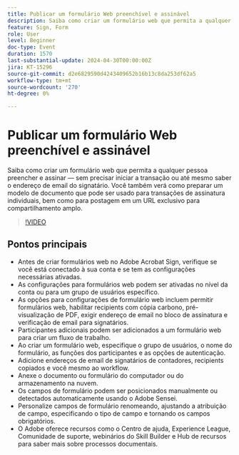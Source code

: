 ```yaml
---
title: Publicar um formulário Web preenchível e assinável
description: Saiba como criar um formulário web que permita a qualquer pessoa preencher e assinar — sem precisar iniciar a transação ou até mesmo saber o endereço de email do signatário.
feature: Sign, Form
role: User
level: Beginner
doc-type: Event
duration: 1570
last-substantial-update: 2024-04-30T00:00:00Z
jira: KT-15296
source-git-commit: d2e6829590d4243409652b16b13c8da253df62a5
workflow-type: tm+mt
source-wordcount: '270'
ht-degree: 0%

---
```



# Publicar um formulário Web preenchível e assinável

Saiba como criar um formulário web que permita a qualquer pessoa preencher e assinar — sem precisar iniciar a transação ou até mesmo saber o endereço de email do signatário. Você também verá como preparar um modelo de documento que pode ser usado para transações de assinatura individuais, bem como para postagem em um URL exclusivo para compartilhamento amplo.

>[!VIDEO](https://video.tv.adobe.com/v/3428187/?learn=on)

## Pontos principais

* Antes de criar formulários web no Adobe Acrobat Sign, verifique se você está conectado à sua conta e se tem as configurações necessárias ativadas.
* As configurações para formulários web podem ser ativadas no nível da conta ou para um grupo de usuários específico.
* As opções para configurações de formulário web incluem permitir formulários web, habilitar recipients com cópia carbono, pré-visualização de PDF, exigir endereço de email no bloco de assinatura e verificação de email para signatários.
* Participantes adicionais podem ser adicionados a um formulário web para criar um fluxo de trabalho.
* Ao criar um formulário web, especifique o grupo de usuários, o nome do formulário, as funções dos participantes e as opções de autenticação.
* Adicione endereços de email de signatários de contadores, recipients copiados e você mesmo ao workflow.
* Anexe o documento ou formulário do computador ou do armazenamento na nuvem.
* Os campos de formulário podem ser posicionados manualmente ou detectados automaticamente usando o Adobe Sensei.
* Personalize campos de formulário renomeando, ajustando a atribuição de campo, especificando o tipo de campo e tornando os campos obrigatórios.
* O Adobe oferece recursos como o Centro de ajuda, Experience League, Comunidade de suporte, webinários do Skill Builder e Hub de recursos para saber mais sobre processos documentais.